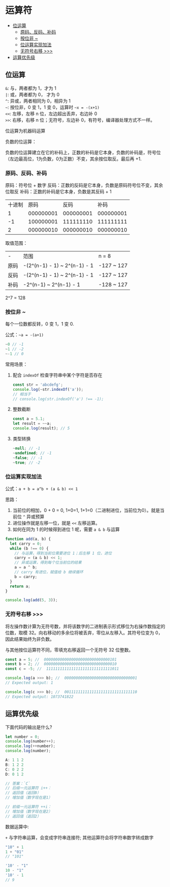 # 运算符

- [位运算](#位运算)
  - [原码、反码、补码](#原码反码补码)
  - [按位非 ~](#按位非-)
  - [位运算实现加法](#位运算实现加法)
  - [无符号右移 \>\>\>](#无符号右移-)
- [运算优先级](#运算优先级)

## 位运算

`&`: 与，两者都为 1，才为 1  
`|`: 或，两者都为 0， 才为 0  
`^`: 异或，两者相同为 0，相异为 1  
`~`: 按位非，0 变 1，1 变 0，运算时 `~x = -(x+1)`  
`<<`: 左移，左移 n 位，左边超出丢弃，右边补 0  
`>>`: 右移，右移 n 位；无符号，左边补 0，有符号，编译器处理方式不一样。

位运算为机器码运算

负数的位运算：

负数的位运算建立在它的补码上，正数的补码是它本身，负数的补码是，符号位（左边最高位，1为负数，0为正数）不变，其余按位取反。最后再 +1.

### 原码、反码、补码

原码：符号位 + 数字
反码：正数的反码是它本身，负数是原码符号位不变，其余位取反
补码：正数的补码是它本身，负数是其反码 + 1

| | | | |
|-|-|-| - |
| 十进制 |原码|反码|补码|
| 1  | 000000001 | 000000001 | 000000001 |
| -1 | 100000001 | 111111110 | 111111111 |
| 2  | 000000010 | 000000010 | 000000010 |

取值范围：

| | | |
| - | - | - |
|   -   | 范围 | n = 8 |
| 原码 | -(2^(n-1) - 1) ~ 2^(n-1) - 1 | -127 ~ 127 |
| 反码 | -(2^(n-1) - 1) ~ 2^(n-1) - 1 | -127 ~ 127 |
| 补码 | -2^(n-1) ~ 2^(n-1) - 1 | -128 ~ 127 |

2^7 = 128

### 按位非 ~

每个一位数都反转，0 变 1，1 变 0.

公式：`~a = -(a+1)`

```js
~0 // -1
~1 // -2
~-1 // 0
```

常用场景：

1. 配合 `indexOf` 检查字符串中某个字符是否存在

    ```js
    const str = 'abcdefg';
    console.log(~str.indexOf('a'));
    // 相当于
    // console.log(str.indexOf('a') !== -1);
    ```

2. 整数截断

   ```js
   const a = 5.1;
   let result = ~~a;
   console.log(result); // 5
   ```

3. 类型转换

    ```js
    ~null; // -1
    ~undefined; // -1
    ~false; // -1
    ~true; // -2
    ```

### 位运算实现加法

公式：`a + b = a^b + (a & b) << 1`

思路：

1. 当前位的相加，0 + 0 = 0, 1+0=1, 1+1=0（二进制进位，当前位为0）。就是当前位 `^` 异或预算
2. 进位操作就是左移一位，就是 `<<` 左移运算。
3. 如何在同为 1 的时候得到进位 1 呢，需要 `a & b` 与运算

```js
function add(a, b) {
  let carry = 0;
  while (b !== 0) {
    // 与运算，得到当前位需要进位 1；后左移 1 位，进位
    carry = (a & b) << 1;
    // 异或运算，得到每个位当前位的结果
    a = a ^ b;
    // carry 有进位，赋值给 b 继续循环
    b = carry;
  }
  return a;
}

console.log(add(5, 3));
```

### 无符号右移 >>>

将左操作数计算为无符号数，并将该数字的二进制表示形式移位为右操作数指定的位数，取模 32。向右移动的多余位将被丢弃，零位从左移入。其符号位变为 0，因此结果始终为非负数。

与其他按位运算符不同，零填充右移返回一个无符号 32 位整数。

```js
const a = 5; //  00000000000000000000000000000101
const b = 2; //  00000000000000000000000000000010
const c = -5; //  11111111111111111111111111111011

console.log(a >>> b); //  00000000000000000000000000000001
// Expected output: 1

console.log(c >>> b); //  00111111111111111111111111111110
// Expected output: 1073741822
```

## 运算优先级

下面代码的输出是什么?

```js
let number = 0;
console.log(number++);
console.log(++number);
console.log(number);

A: 1 1 2
B: 1 2 2
C: 0 2 2
D: 0 1 2

// 答案：`C`
// 后缀一元运算符 i++：
// 返回值（返回0）
// 增加值（数字现在是1）

// 前缀一元运算符 ++i：
// 增加值（数字现在是2）
// 返回值（返回2）
```

数据运算中:

`+` 与字符串运算，会变成字符串连接符; 其他运算符会将字符串数字转成数字

```js
"10" + 1
1 + "01"
// "101"

'10' - "1"
10 - "1"
'10' - 1
// 9
```
